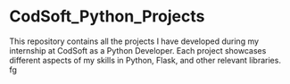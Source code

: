 # CodSoft_Python_Projects
This repository contains all the projects I have developed during my internship at CodSoft as a Python Developer. Each project showcases different aspects of my skills in Python, Flask, and other relevant libraries.
fg
